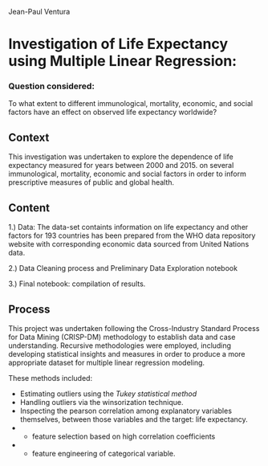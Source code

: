 Jean-Paul Ventura

# Investigation of Life Expectancy using Multiple Linear Regression:

### Question considered:

To what extent to different immunological, mortality, economic, and social factors have an effect on observed life expectancy worldwide?

## Context

This investigation was undertaken to explore the dependence of life expectancy measured for years between 2000 and 2015. on several immunological, mortality, economic and social factors in order to inform prescriptive measures of
public and global health.

## Content

1.) Data:
The data-set containts information on life expectancy and other factors for 193 countries has been prepared from the WHO data repository website with corresponding economic data sourced from United Nations data.

2.) Data Cleaning process and Preliminary Data Exploration notebook

3.) Final notebook: compilation of results.



## Process

This project was undertaken following the Cross-Industry Standard Process for Data Mining (CRISP-DM) methodology to establish data and case understanding. Recursive methodologies were employed, including developing statistical insights and measures in order to produce a more appropriate dataset for multiple linear regression modeling. 

These methods included: 

- Estimating outliers using the *Tukey statistical method*
- Handling outliers via the winsorization technique.
- Inspecting the pearson correlation among explanatory variables themselves, between those variables and the target: life expectancy.
- - feature selection based on high correlation coefficients
- - feature engineering of categorical variable.



